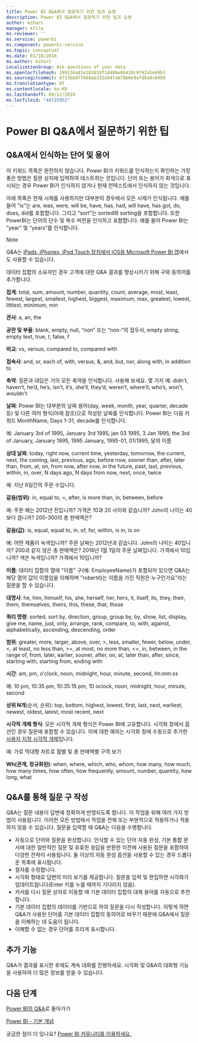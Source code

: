 ```yaml
---
title: Power BI Q&A에서 질문하기 위한 팁과 요령
description: Power BI Q&A에서 질문하기 위한 팁과 요령
author: mihart
manager: kfile
ms.reviewer: ''
ms.service: powerbi
ms.component: powerbi-service
ms.topic: conceptual
ms.date: 01/18/2018
ms.author: mihart
LocalizationGroup: Ask questions of your data
ms.openlocfilehash: 189134a82e183819f1d48be0b420c9f92a5e69b3
ms.sourcegitcommit: 67336b077668ab332e04fa670b0e9afd0a0c6489
ms.translationtype: HT
ms.contentlocale: ko-KR
ms.lasthandoff: 09/12/2018
ms.locfileid: "44725952"
---
```

# <a name="tips-for-asking-questions-in-power-bi-qa"></a>Power BI Q&A에서 질문하기 위한 팁
## <a name="words-and-terminology-that-qa-recognizes"></a>Q&A에서 인식하는 단어 및 용어
이 키워드 목록은 완전하지 않습니다.  Power BI가 키워드를 인식하는지 확인하는 가장 좋은 방법은 질문 상자에 입력하여 테스트하는 것입니다.  단어 또는 용어가 회색으로 표시되는 경우 Power BI가 인식하지 않거나 현재 컨텍스트에서 인식하지 않는 것입니다.

아래 목록은 현재 시제를 사용하지만 대부분의 경우에서 모든 시제가 인식됩니다. 예를 들어 "is"는 are, was, were, will be, have, has, had, will have, has got, do, does, did를 포함합니다.  그리고 “sort”는 sorted와 sorting을 포함합니다.  또한 PowerBI는 단어의 단수 및 복수 버전을 인식하고 포함합니다. 예를 들어 Power BI는 “year" 및 “years”를 인식합니다.

> [!NOTE]
> Q&A는 [iPads, iPhones, iPod Touch 장치에서 iOS용 Microsoft Power BI 앱](consumer/mobile/mobile-apps-ios-qna.md)에서도 사용할 수 있습니다.
> 
> 

데이터 집합의 소유자인 경우 고객에 대한 Q&A 결과를 향상시키기 위해 구와 동의어를 추가합니다.

**집계**: total, sum, amount, number, quantity, count, average, most, least, fewest, largest, smallest, highest, biggest, maximum, max, greatest, lowest, littlest, minimum, min

**관사**: a, an, the

**공란 및 부울**: blank, empty, null, “non” 또는 “non-“의 접두사, empty string, empty text, true, t, false, f

**비교**: vs, versus, compared to, compared with

**접속사**: and, or, each of, with, versus, &, and, but, nor, along with, in addition to

**축약**: 질문과 대답은 거의 모든 축약을 인식합니다. 사용해 보세요.  몇 가지 예: didn’t, haven’t, he’d, he’s, isn’t, it’s, she’ll, they’d, weren’t, where’ll, who’s, won’t, wouldn’t

**날짜**: Power BI는 대부분의 날짜 용어(day, week, month, year, quarter, decade 등) 및 다른 여러 형식(아래 참조)으로 작성된 날짜를 인식합니다. Power BI는 다음 키워드 MonthName, Days 1-31, decade를 인식합니다.

예: January 3rd of 1995, January 3rd 1995, jan 03 1995, 3 Jan 1995, the 3rd of January, January 1995, 1995 January, 1995-01, 01/1995, 달의 이름

**상대 날짜**: today, right now, current time, yesterday, tomorrow, the current, next, the coming, last, previous, ago, before now, sooner than, after, later than, from, at, on, from now, after now, in the future, past, last, previous, within, in, over, N days ago, N days from now, next, once, twice

예: 지난 6일간의 주문 수입니다.

**같음(범위)**: in, equal to, =, after, is more than, in, between, before

예: 주문 해는 2012년 전입니까? 가격은 10과 20 사이와 같습니까? John의 나이는 40보다 큽니까? 200-300의 총 판매액은?

**같음(값)**: is, equal, equal to, in, of, for, within, is in, is on

예: 어떤 제품이 녹색입니까? 주문 날짜는 2012년과 같습니다. John의 나이는 40입니까? 200과 같지 않은 총 판매액은? 2016년 1월 1일의 주문 날짜입니다. 가격에서 10입니까? 색은 녹색입니까? 가격에서 10입니까?

**이름**: 데이터 집합의 열에 "이름" 구(예: EmployeeName)가 포함되어 있으면 Q&A는 해당 열의 값이 이름임을 이해하며 "robert라는 이름을 가진 직원은 누구인가요"라는 질문을 할 수 있습니다.

**대명사**: he, him, himself, his, she, herself, her, hers, it, itself, its, they, their, them, themselves, theirs, this, these, that, those

**쿼리 명령**: sorted, sort by, direction, group, group by, by, show, list, display, give me, name, just, only, arrange, rank, compare, to, with, against, alphabetically, ascending, descending, order

**범위**: greater, more, larger, above, over, >, less, smaller, fewer, below, under, <, at least, no less than, >=, at most, no more than, <=, in, between, in the range of, from, later, earlier, sooner, after, on, at, later than, after, since, starting with, starting from, ending with

**시간**: am, pm, o'clock, noon, midnight, hour, minute, second, hh:mm:ss

예: 10 pm, 10:35 pm, 10:35:15 pm, 10 oclock, noon, midnight, hour, minute, second

**상위 N개**(순서, 순위): top, bottom, highest, lowest, first, last, next, earliest, newest, oldest, latest, most recent, next

**시각적 개체 형식**: 모든 시각적 개체 형식은 Power BI에 고유합니다.  시각화 창에서 옵션인 경우 질문에 포함할 수 있습니다.  이에 대한 예외는 시각화 창에 수동으로 추가한 [사용자 지정 시각적 개체](power-bi-custom-visuals.md)입니다.

예: 가로 막대형 차트로 월별 및 총 판매액별 구역 보기

**Wh(관계, 정규화된)**: when, where, which, who, whom, how many, how much, how many times, how often, how frequently, amount, number, quantity, how long, what

## <a name="qa-helps-you-phrase-the-question"></a>Q&A를 통해 질문 구 작성
Q&A는 질문 내용이 답변에 정확하게 반영되도록 합니다. 이 작업을 위해 여러 가지 방법이 사용됩니다. 이러한 모든 방법에서 작업을 전체 또는 부분적으로 적용하거나 적용하지 않을 수 있습니다. 질문을 입력할 때 Q&A는 다음을 수행합니다.

* 자동으로 단어와 질문을 완성합니다. 인식할 수 있는 단어 자동 완성, 기본 통합 문서에 대한 일반적인 질문 및 유효한 응답을 반환한 이전에 사용된 질문을 포함하여 다양한 전략이 사용됩니다. 둘 이상의 자동 완성 옵션을 사용할 수 있는 경우 드롭다운 목록에 표시됩니다.
* 철자를 수정합니다.
* 시각화 형태로 답변의 미리 보기를 제공합니다. 질문을 입력 및 편집하면 시각화가 업데이트됩니다(Enter 키를 누를 때까지 기다리지 않음).
* 커서를 다시 질문 상자로 이동할 때 기본 데이터 집합의 대체 용어를 자동으로 추천합니다.
* 기본 데이터 집합의 데이터를 기반으로 하여 질문을 다시 작성합니다. 이렇게 하면 Q&A가 사용된 단어를 기본 데이터 집합의 동의어로 바꾸기 때문에 Q&A에서 질문을 이해하는 데 도움이 됩니다.
* 이해할 수 없는 경우 단어를 흐리게 표시합니다.

## <a name="dont-stop-now"></a>추가 기능
Q&A가 결과를 표시한 후에도 계속 대화를 진행하세요. 시각화 및 Q&A의 대화형 기능을 사용하여 더 많은 정보를 얻을 수 있습니다.

## <a name="next-steps"></a>다음 단계
[Power BI의 Q&A](power-bi-q-and-a.md)로 돌아가기  

[Power BI - 기본 개념](service-basic-concepts.md)  

궁금한 점이 더 있나요? [Power BI 커뮤니티를 이용하세요.](http://community.powerbi.com/)

